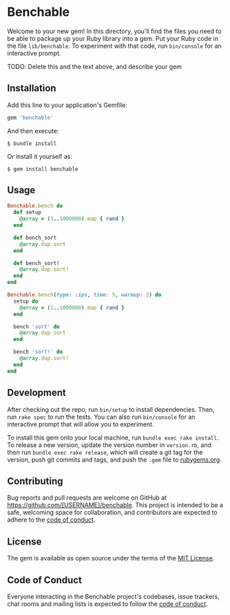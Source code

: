 # Benchable

Welcome to your new gem! In this directory, you'll find the files you need to be able to package up your Ruby library into a gem. Put your Ruby code in the file `lib/benchable`. To experiment with that code, run `bin/console` for an interactive prompt.

TODO: Delete this and the text above, and describe your gem

## Installation

Add this line to your application's Gemfile:

```ruby
gem 'benchable'
```

And then execute:

    $ bundle install

Or install it yourself as:

    $ gem install benchable

## Usage

```ruby
Benchable.bench do
  def setup
    @array = (1..1000000).map { rand }
  end

  def bench_sort
    @array.dup.sort 
  end

  def bench_sort!
    @array.dup.sort!
  end
end
```

```ruby
Benchable.bench(type: :ips, time: 5, warmup: 2) do
  setup do
    @array = (1..1000000).map { rand }
  end

  bench 'sort' do
    @array.dup.sort 
  end

  bench 'sort!' do
    @array.dup.sort!
  end
end
```

## Development

After checking out the repo, run `bin/setup` to install dependencies. Then, run `rake spec` to run the tests. You can also run `bin/console` for an interactive prompt that will allow you to experiment.

To install this gem onto your local machine, run `bundle exec rake install`. To release a new version, update the version number in `version.rb`, and then run `bundle exec rake release`, which will create a git tag for the version, push git commits and tags, and push the `.gem` file to [rubygems.org](https://rubygems.org).

## Contributing

Bug reports and pull requests are welcome on GitHub at https://github.com/[USERNAME]/benchable. This project is intended to be a safe, welcoming space for collaboration, and contributors are expected to adhere to the [code of conduct](https://github.com/[USERNAME]/benchable/blob/master/CODE_OF_CONDUCT.md).


## License

The gem is available as open source under the terms of the [MIT License](https://opensource.org/licenses/MIT).

## Code of Conduct

Everyone interacting in the Benchable project's codebases, issue trackers, chat rooms and mailing lists is expected to follow the [code of conduct](https://github.com/[USERNAME]/benchable/blob/master/CODE_OF_CONDUCT.md).
